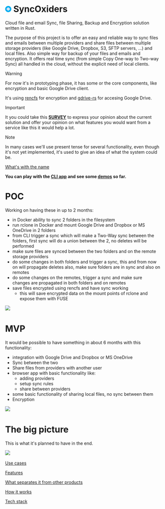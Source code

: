 # ![](website/resources/syncoxiders-icon-20p.png) SyncOxiders

Cloud file and email Sync, file Sharing, Backup and Encryption solution written in Rust.

The purpose of this project is to offer an easy and reliable way to sync files and emails between multiple providers and share files between multiple storage providers (like Google Drive, Dropbox, S3, SFTP servers, ...) and local files. Also simple way for backup of your files and emails and encryption. 
It offers real time sync (from simple Copy One-way to Two-way Sync) all handled in the cloud, without the explicit need of local clients.

> [!WARNING]  
> For now it's in prototyping phase, it has some or the core components, like encryption and basic Google Drive client.  

It's using [rencfs](https://github.com/radumarias/rencfs) for encryption and [gdrive-rs](https://github.com/radumarias/gdrive-rs) for accesing Google Drive.

> [!IMPORTANT]  
> It you could take this [**SURVEY**](https://forms.gle/qgnWBJhzCpzPLSmv5) to express your opinion about the current solution and offer your opinion on what features you would want from a service like this it would help a lot.

> [!NOTE]  
In many cases we'll use present tense for several functionality, even though it's not yet implemented, it's used to give an idea of what the system could be.

[What's with the name](website/pages/name.md)

**You can play with the [CLI app](website/pages/poc-demo.md#using-cli) and see some [demos](website/pages/poc-demo.md) so far.**

# POC

Working on having these in up to 2 months:
- in Docker ability to sync 2 folders in the filesystem
- run rclone in Docker and mount Google Drive and Dropbox or MS OneDrive in 2 folders
- from CLI trigger a sync which will make a Two-Way sync between the folders, first sync will do a union between the 2, no deletes will be performed
- make sure files are synced between the two folders and on the remote storage providers
- do some changes in both folders and trigger a sync, this and from now on will propagate deletes also, make sure folders are in sync and also on remotes
- do some changes on the remotes, trigger a sync and make sure changes are propagated in both folders and on remotes
- save files encrypted using rencfs and have sync working
  - this will save encrypted data on the mount points of rclone and expose them with FUSE

![](https://github.com/radumarias/syncoxiders/blob/main/website/resources/poc.png?raw=true)

# MVP

It would be possible to have something in about 6 months with this functionality:
- integration with Google Drive and Dropbox or MS OneDrive
- Sync between the two
- Share files from providers with another user
- browser app with basic functionality like:
  - adding providers
  - setup sync rules
  - share between providers
- some basic functionality of sharing local files, no sync between them
- Encryption

![](https://github.com/radumarias/syncoxiders/blob/main/website/resources/mvp.png?raw=true)

# The big picture

This is what it's planned to have in the end.

![](https://github.com/radumarias/syncoxiders/blob/main/website/resources/services.png?raw=true)

[Use cases](website/pages/use-cases.md)

[Features](website/pages/features.md)

[What separates it from other products](website/pages/compare.md)

[How it works](website/pages/how-it-works.md)

[Tech stack](website/pages/stack.md)
